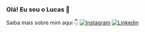 ### Olá! Eu sou o Lucas 👋
Saiba mais sobre mim aqui 👇
[![Instagram](https://img.shields.io/badge/Instagram-E4405F?style=for-the-badge&logo=instagram&logoColor=white)](https://www.instagram.com/luc4sgs)
[![Linkedin](https://img.shields.io/badge/LinkedIn-0077B5?style=for-the-badge&logo=linkedin&logoColor=white)](https://www.linkedin.com/in/luc4s-gs-a983a4212/)


<!--
**luc4sgs/luc4sgs** is a ✨ _special_ ✨ repository because its `README.md` (this file) appears on your GitHub profile.

Here are some ideas to get you started:

- 🔭 I’m currently working on ...
- 🌱 I’m currently learning ...
- 👯 I’m looking to collaborate on ...
- 🤔 I’m looking for help with ...
- 💬 Ask me about ...
- 📫 How to reach me: ...
- 😄 Pronouns: ...
- ⚡ Fun fact: ...
-->
